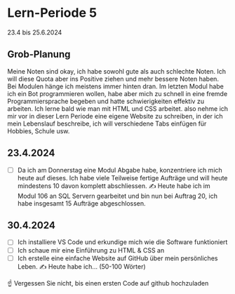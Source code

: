# Lern-Periode 5
23.4 bis 25.6.2024

## Grob-Planung
Meine Noten sind okay, ich habe sowohl gute als auch schlechte Noten. Ich will diese Quota aber ins Positive ziehen und mehr bessere Noten haben. Bei Modulen hänge ich meistens immer hinten dran. Im letzten Modul habe ich ein Bot programmieren wollen, habe aber mich zu schnell in eine fremde Programmiersprache begeben und hatte schwierigkeiten effektiv zu arbeiten. Ich lerne bald wie man mit HTML und CSS arbeitet. also nehme ich mir vor in dieser Lern Periode eine eigene Website zu schreiben, in der ich mein Lebenslauf beschreibe, ich will verschiedene Tabs einfügen für Hobbies, Schule usw.

## 23.4.2024
- [ ] Da ich am Donnerstag eine Modul Abgabe habe, konzentriere ich mich heute auf dieses. Ich habe viele Teilweise fertige Aufträge und will heute mindestens 10 davon komplett abschliessen.
✍️ Heute habe ich im Modul 106 an SQL Servern gearbeitet und bin nun bei Auftrag 20, ich habe insgesamt 15 Aufträge abgeschlossen.

## 30.4.2024
- [ ] Ich installiere VS Code und erkundige mich wie die Software funktioniert
- [ ] Ich schaue mir eine Einführung zu HTML & CSS an
- [ ] Ich erstelle eine einfache Website auf GitHub über mein persönliches Leben.
✍️ Heute habe ich... (50-100 Wörter)

☝️ Vergessen Sie nicht, bis einen ersten Code auf github hochzuladen
